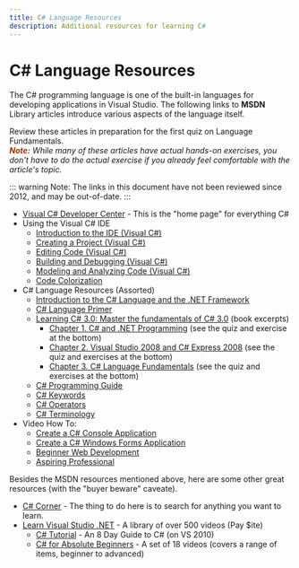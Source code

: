```yaml
---
title: C# Language Resources
description: Additional resources for learning C#
---
```

# C# Language Resources

The C# programming language is one of the built-in languages for developing applications in Visual Studio. The following links to **MSDN** Library articles introduce various aspects of the language itself.

Review these articles in preparation for the first quiz on Language Fundamentals.  
_**<span style="color: #993300;">Note:</span>** While many of these articles have actual hands-on exercises, you don't have to do the actual exercise if you already feel comfortable with the article's topic._

::: warning Note:
The links in this document have not been reviewed since 2012, and may be out-of-date.
:::

* [Visual C# Developer Center](http://msdn.microsoft.com/en-us/vcsharp/default.aspx) - This is the "home page" for everything C#
* Using the Visual C# IDE
  * [Introduction to the IDE (Visual C#)](http://msdn.microsoft.com/en-ca/library/ms173064(VS.90).aspx)
  * [Creating a Project (Visual C#)](http://msdn.microsoft.com/en-ca/library/ms173077(VS.90).aspx)
  * [Editing Code (Visual C#)](http://msdn.microsoft.com/en-ca/library/ms228282(VS.90).aspx)
  * [Building and Debugging (Visual C#)](http://msdn.microsoft.com/en-ca/library/ms173083(VS.90).aspx)
  * [Modeling and Analyzing Code (Visual C#)](http://msdn.microsoft.com/en-ca/library/ms228276(VS.90).aspx)
  * [Code Colorization](http://msdn.microsoft.com/en-ca/library/ms173075(VS.90).aspx)
* C# Language Resources (Assorted)
  * [Introduction to the C# Language and the .NET Framework](http://msdn.microsoft.com/en-ca/library/z1zx9t92(VS.90).aspx)
  * [C# Language Primer](http://msdn.microsoft.com/en-ca/library/zkxk2fwf(VS.90).aspx)
  * [Learning C# 3.0: Master the fundamentals of C# 3.0](http://msdn.microsoft.com/en-us/library/orm-9780596521066-01.aspx) (book excerpts)
    * [Chapter 1\. C# and .NET Programming](http://msdn.microsoft.com/en-us/library/orm-9780596521066-01-01.aspx) (see the quiz and exercise at the bottom)
    * [Chapter 2\. Visual Studio 2008 and C# Express 2008](http://msdn.microsoft.com/en-us/library/orm-9780596521066-01-02.aspx) (see the quiz and exercises at the bottom)
    * [Chapter 3\. C# Language Fundamentals](http://msdn.microsoft.com/en-us/library/orm-9780596521066-01-03.aspx) (see the quiz and exercises at the bottom)
  * [C# Programming Guide](http://msdn.microsoft.com/en-ca/library/67ef8sbd(VS.90).aspx)
  * [C# Keywords](http://msdn.microsoft.com/en-ca/library/x53a06bb(VS.90).aspx)
  * [C# Operators](http://msdn.microsoft.com/en-ca/library/6a71f45d(VS.90).aspx)
  * [C# Terminology](http://msdn.microsoft.com/en-ca/library/ms173231(VS.90).aspx)
* Video How To:
  * [Create a C# Console Application](http://msdn.microsoft.com/en-us/library/bb820883(VS.90).aspx)
  * [Create a C# Windows Forms Application](http://msdn.microsoft.com/en-us/library/bb820885(VS.90).aspx)
  * [Beginner Web Development](http://msdn.microsoft.com/en-ca/beginner/bb308760.aspx)
  * [Aspiring Professional](http://msdn.microsoft.com/en-ca/beginner/dd547995.aspx)

Besides the MSDN resources mentioned above, here are some other great resources (with the "buyer beware" caveate).

* [C# Corner](http://www.c-sharpcorner.com/Beginners/) - The thing to do here is to search for anything you want to learn.
* [Learn Visual Studio .NET](http://www.learnvisualstudio.net/) - A library of over 500 videos (<span class="style1">Pay $ite</span>)
  * [C# Tutorial](http://www.learnvisualstudio.net/csharptutorials.aspx) - An 8 Day Guide to C# (on VS 2010)
  * [C# for Absolute Beginners](http://www.learnvisualstudio.net/content/series/visual_csharp_2005_express_edition_for_beginners.aspx) - A set of 18 videos (covers a range of items, beginner to advanced)
